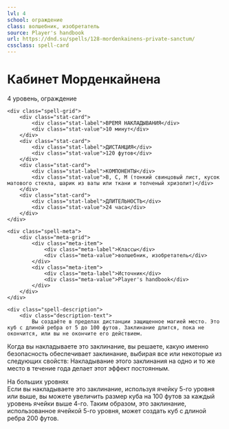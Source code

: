 ```yaml
---
lvl: 4
school: ограждение
class: волшебник, изобретатель
source: Player's handbook
url: https://dnd.su/spells/128-mordenkainens-private-sanctum/
cssclass: spell-card
---
```


<div class="spell-container">
    <div class="spell-header">
        <h1 class="spell-name">Кабинет Морденкайнена</h1>
        <div class="spell-level">4 уровень, ограждение</div>
    </div>
    
    <div class="spell-grid">
        <div class="stat-card">
            <div class="stat-label">ВРЕМЯ НАКЛАДЫВАНИЯ</div>
            <div class="stat-value">10 минут</div>
        </div>
        <div class="stat-card">
            <div class="stat-label">ДИСТАНЦИЯ</div>
            <div class="stat-value">120 футов</div>
        </div>
        <div class="stat-card">
            <div class="stat-label">КОМПОНЕНТЫ</div>
            <div class="stat-value">В, С, М (тонкий свинцовый лист, кусок матового стекла, шарик из ваты или ткани и толченый хризолит)</div>
        </div>
        <div class="stat-card">
            <div class="stat-label">ДЛИТЕЛЬНОСТЬ</div>
            <div class="stat-value">24 часа</div>
        </div>
    </div>
    
    <div class="spell-meta">
        <div class="meta-grid">
            <div class="meta-item">
                <div class="meta-label">Классы</div>
                <div class="meta-value">волшебник, изобретатель</div>
            </div>
            <div class="meta-item">
                <div class="meta-label">Источник</div>
                <div class="meta-value">Player's handbook</div>
            </div>
        </div>
    </div>
    
    <div class="spell-description">
        <div class="description-text">
            Вы создаёте в пределах дистанции защищенное магией место. Это куб с длиной ребра от 5 до 100 футов. Заклинание длится, пока не окончится, или вы не окончите его действием.
Когда вы накладываете это заклинание, вы решаете, какую именно безопасность обеспечивает заклинание, выбирая все или некоторые из следующих свойств:
Накладывание этого заклинания на одно и то же место в течение года делает этот эффект постоянным.
        </div>
        <div class="higher-levels">
            <div class="higher-levels-title">На больших уровнях</div>
            <div class="higher-levels-text">
                Если вы накладываете это заклинание, используя ячейку 5-го уровня или выше, вы можете увеличить размер куба на 100 футов за каждый уровень ячейки выше 4-го. Таким образом, это заклинание, использованное ячейкой 5-го уровня, может создать куб с длиной ребра 200 футов.
            </div>
        </div>
    </div>
</div>